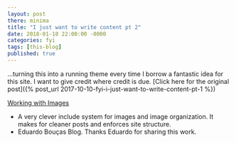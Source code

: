 ```yaml
---
layout: post
there: minima
title: "I just want to write content pt 2"
date: 2018-01-10 22:00:00 -0000
categories: fyi
tags: [this-blog]
published: true
---
```


...turning this into a running theme every time I borrow a fantastic idea for this site. I want to give credit where credit is due.
[Click here for the original post]({% post_url 2017-10-10-fyi-i-just-want-to-write-content-pt-1 %})
<!--more-->

[Working with Images](https://eduardoboucas.com/blog/2014/12/07/including-and-managing-images-in-jekyll.html)
- A very clever include system for images and image organization. It makes for cleaner posts and enforces site structure.
- Eduardo Bouças Blog. Thanks Eduardo for sharing this work.
